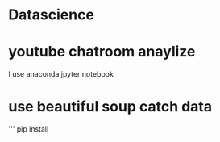 # Datascience
# youtube chatroom anaylize
I use anaconda jpyter notebook
# use beautiful soup catch data
''' pip install 
 
